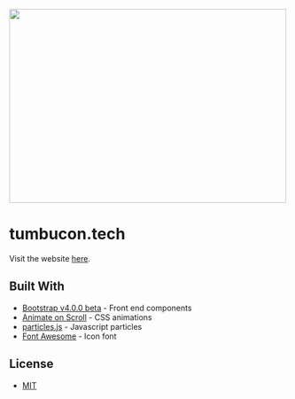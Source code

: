 <img src="http://tumbucon.tech/img/mbp.png" height="350" width="500" ></a>

# tumbucon.tech

Visit the website [here](http://tumbucon.tech).

## Built With 

* [Bootstrap v4.0.0 beta](http://getbootstrap.com/) - Front end components
* [Animate on Scroll](https://michalsnik.github.io/aos/) - CSS animations
* [particles.js](http://vincentgarreau.com/particles.js/) - Javascript particles
* [Font Awesome](http://fontawesome.io/) - Icon font

## License

* [MIT](https://github.com/ptumb001/ptumb001.github.io/blob/master/LICENSE.md)
